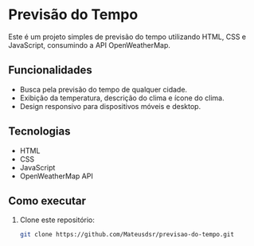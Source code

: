 # Previsão do Tempo

Este é um projeto simples de previsão do tempo utilizando HTML, CSS e JavaScript, consumindo a API OpenWeatherMap.

## Funcionalidades
- Busca pela previsão do tempo de qualquer cidade.
- Exibição da temperatura, descrição do clima e ícone do clima.
- Design responsivo para dispositivos móveis e desktop.

## Tecnologias
- HTML
- CSS
- JavaScript
- OpenWeatherMap API

## Como executar
1. Clone este repositório:
   ```bash
   git clone https://github.com/Mateusdsr/previsao-do-tempo.git
